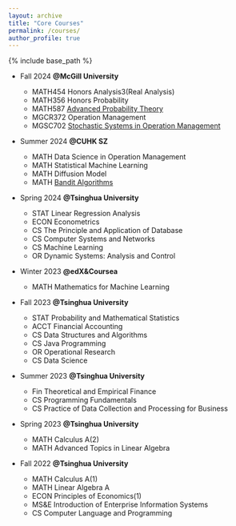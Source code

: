 ```yaml
---
layout: archive
title: "Core Courses"
permalink: /courses/
author_profile: true
---
```


{% include base_path %}


* Fall 2024   **@McGill University**
   * MATH454 Honors Analysis3(Real Analysis)
   * MATH356 Honors Probability
   * MATH587 [Advanced Probability Theory](https://www.problab.ca/louigi/courses/2019/math587/index.html)
   * MGCR372 Operation Management
   * MGSC702 [Stochastic Systems in Operation Management](https://www.mcgill.ca/desautels/files/desautels/mgsc-702-syllabus.pdf)

* Summer 2024 **@CUHK SZ** 
   * MATH Data Science in Operation Management
   * MATH Statistical Machine Learning
   * MATH Diffusion Model
   * MATH [Bandit Algorithms](https://tor-lattimore.com/downloads/book/book.pdf)
     
* Spring 2024 **@Tsinghua University**
   * STAT Linear Regression Analysis
   * ECON Econometrics
   * CS The Principle and Application of Database
   * CS Computer Systems and Networks
   * CS Machine Learning
   * OR Dynamic Systems: Analysis and Control

* Winter 2023 **@edX&Coursea**
  * MATH  Mathematics for Machine Learning

* Fall 2023 **@Tsinghua University**
  * STAT  Probability and Mathematical Statistics
  * ACCT Financial Accounting 
  * CS Data Structures and Algorithms
  * CS Java Programming
  * OR Operational Research
  * CS Data Science

* Summer 2023 **@Tsinghua University**
  * Fin Theoretical and Empirical Finance 
  * CS Programming Fundamentals
  * CS Practice of Data Collection and Processing for Business
    
* Spring 2023 **@Tsinghua University**
  * MATH Calculus A(2)
  * MATH Advanced Topics in Linear Algebra

* Fall 2022 **@Tsinghua University**
  * MATH Calculus A(1)
  * MATH Linear Algebra A
  * ECON Principles of Economics(1)
  * MS&E Introduction of Enterprise Information Systems
  * CS Computer Language and Programming
